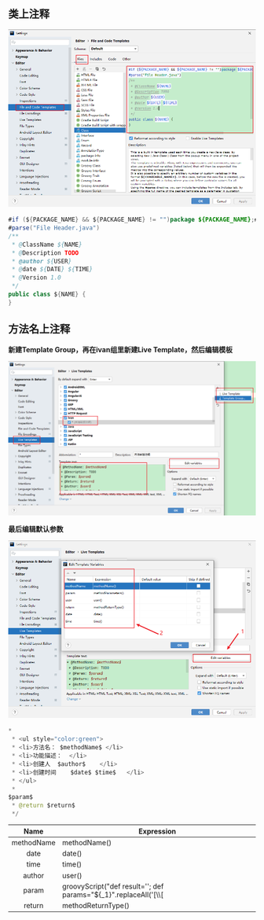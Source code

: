 ## 类上注释

![annotation1](https://raw.githubusercontent.com/isIvanTsui/img/master/annotation1.png)

```java
#if (${PACKAGE_NAME} && ${PACKAGE_NAME} != "")package ${PACKAGE_NAME};#end
#parse("File Header.java")
/**
 * @ClassName ${NAME}
 * @Description TODO
 * @author ${USER}
 * @date ${DATE} ${TIME}
 * @Version 1.0
 */
public class ${NAME} {
}

```

## 方法名上注释

**新建Template Group，再在ivan组里新建Live Template，然后编辑模板**

![anotation2](https://raw.githubusercontent.com/isIvanTsui/img/master/anotation2.png)

**最后编辑默认参数**

![annotation3](https://raw.githubusercontent.com/isIvanTsui/img/master/annotation3.png)

```java
*
 * <ul style="color:green">
 * <li>方法名： $methodName$ </li>
 * <li>功能描述：  </li>
 * <li>创建人  $author$    </li>
 * <li>创建时间    $date$ $time$   </li>
 * </ul>
 *
$param$
 * @return $return$
 */
```

|    Name    | Expression                                                   |
| :--------: | ------------------------------------------------------------ |
| methodName | methodName()                                                 |
|    date    | date()                                                       |
|    time    | time()                                                       |
|   author   | user()                                                       |
|   param    | groovyScript("def result=''; def params=\"${_1}\".replaceAll('[\\\\[ |
|   return   | methodReturnType()                                           |

